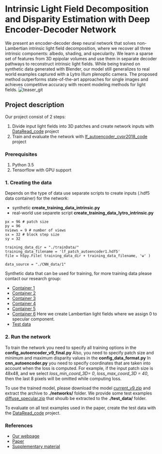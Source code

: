 # Intrinsic Light Field Decomposition and Disparity Estimation with Deep Encoder-Decoder Network

We present an encoder-decoder deep neural network
that solves non-Lambertian intrinsic light field decomposition,
where we recover all three intrinsic components: albedo, shading,
and specularity. We learn a sparse set of features from 3D
epipolar volumes and use them in separate decoder pathways to
reconstruct intrinsic light fields. While being trained on synthetic
data generated with Blender, our model still generalizes to real
world examples captured with a Lytro Illum plenoptic camera.
The proposed method outperforms state-of-the-art approaches
for single images and achieves competitive accuracy with recent
modeling methods for light fields.
![teaser_git](https://user-images.githubusercontent.com/41570345/58459365-836c4b00-812b-11e9-82f5-3341725a9229.png)

## Project description
Our project consist of 2 steps:

1. Divide input light fields into 3D patches and create network inputs with [DataRead_code](https://github.com/cvia-kn/lf_autoencoder_cvpr2018_code/tree/master/DataRead_code) project
2. Train and evaluate the network with [lf_autoencoder_cvpr2018_code](https://github.com/cvia-kn/lf_autoencoder_cvpr2018_code/tree/master/lf_autoencoder_cvpr2018_code) project

### Prerequisites
1. Python 3.5
2. Tensorflow with GPU support

### 1. Creating the data
Depends on the type of data use separate scripts to create inputs (.hdf5 data container) for the network: 
* synthetic **create_training_data_intrinsic.py**
* real-world use separete script **create_training_data_lytro_intrinsic.py**
```
px = 96 # patch size
py = 96 
nviews = 9 # number of views
sx = 32 # block step size
sy = 32

training_data_dir = "./trainData/"
training_data_filename = 'lf_patch_autoencoder1.hdf5'
file = h5py.File( training_data_dir + training_data_filename, 'w' )

data_source = "./CNN_data/1"
```
Synthetic data that can be used for training, for more training data please contact our research group:
* [Container 1](http://data.lightfield-analysis.net/CNN_data/1.zip)
* [Container 2](http://data.lightfield-analysis.net/CNN_data/2.zip)
* [Container 3](http://data.lightfield-analysis.net/CNN_data/3.zip)
* [Container 4](http://data.lightfield-analysis.net/CNN_data/4.zip)
* [Container 5](http://data.lightfield-analysis.net/CNN_data/5.zip)
* [Container 6](http://data.lightfield-analysis.net/CNN_data/diffuse.zip) Here we create Lambertian light fields where we assign 0 to specular component.
* [Test data](http://data.lightfield-analysis.net/CNN_data/test_intrinsic.zip)

### 2. Run the network
To train the network you need to specify all training options in the **config_autoencoder_v9_final.py**
Also, you need to specify patch size and minimum and maximum disparity values in the **config_data_format.py**
In **cnn_autoencoder.py** you need to specify coordinates that are taken into account when the loss is computed.
For example, if the input patch size is 48x48, and we select *loss_min_coord_3D= 0*, *loss_max_coord_3D = 40*,
then the last 8 pixels will be omitted while computing loss.

To use the trained model, please download the model [current_v9.zip](http://data.lightfield-analysis.net/current_v9.zip) and extract the archive to **./networks/** folder.
We provide some test examples [diffuse_specular.zip](http://data.lightfield-analysis.net/diffuse_specular.zip) that shoulb be extracted to the **./test_data/** folder.

To evaluate on all test examples used in the paper, create the test data with the [DataRead_code](https://github.com/cvia-kn/lf_autoencoder_cvpr2018_code/tree/master/DataRead_code) project.

### References
* [Our webpage](https://www.cvia.uni-konstanz.de/)
* [Paper](http://publications.lightfield-analysis.net/AJSG18_cvpr.pdf)
* [Supplementary material](http://publications.lightfield-analysis.net/AJSG18_cvpr_supplemental.pdf)


